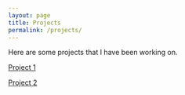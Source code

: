 ```yaml
---
layout: page
title: Projects
permalink: /projects/
---
```


Here are some projects that I have been working on.

[Project 1](https://alansouv.github.io/2021/01/12/test-project-1.html)

[Project 2](https://alansouv.github.io/2021/01/12/test-project-2.html)
